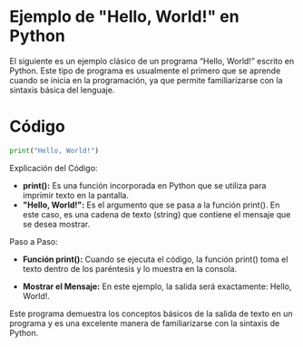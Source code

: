 # Ejemplo de "Hello, World!" en Python

El siguiente es un ejemplo clásico de un programa “Hello, World!” escrito en Python. Este tipo de programa es usualmente el primero que se aprende cuando se inicia en la programación, ya que permite familiarizarse con la sintaxis básica del lenguaje.

# Código

```python
print("Hello, World!")
```

Explicación del Código:

* __print():__ Es una función incorporada en Python que se utiliza para imprimir texto en la pantalla.
* __"Hello, World!":__ Es el argumento que se pasa a la función print(). En este caso, es una cadena de texto (string) que contiene el mensaje que se desea mostrar.

Paso a Paso:

* __Función print():__ Cuando se ejecuta el código, la función print() toma el texto dentro de los paréntesis y lo muestra en la consola.

* __Mostrar el Mensaje:__ En este ejemplo, la salida será exactamente: Hello, World!.

Este programa demuestra los conceptos básicos de la salida de texto en un programa y es una excelente manera de familiarizarse con la sintaxis de Python.